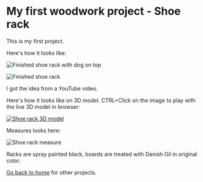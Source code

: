 # My first woodwork project - Shoe rack

This is my first project.

Here's how it looks like:

![Finished shoe rack with dog on top](images/ShoeRack-WithDog.jpg)

![Finished shoe rack](images/ShoeRack-Done.jpg)

I got the idea from a YouTube video.

Here's how it looks like on 3D model. CTRL+Click on the image to play with the live 3D model in browser:

[![Shoe rack 3D model](images/ShoeRack-3DModel.png)](https://a360.co/3cDREb6)

Measures looks here:

![Shoe rack measure](images/ShoeRack-Draw.png)

Racks are spray painted black, boards are treated with Danish Oil in original color.

[Go back to home](README.md) for other projects.
